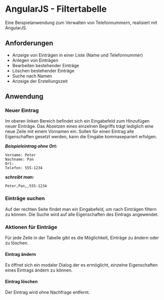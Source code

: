 # AngularJS - Filtertabelle

Eine Beispielanwendung zum Verwalten von Telefonnummern, realisiert mit AngularJS.

## Anforderungen
- Anzeige von Einträgen in einer Liste (Name und Telefonnummer) 
- Anlegen von Einträgen
- Bearbeiten bestehender Einträge 
- Löschen bestehender Einträge 
- Suche nach Namen 
- Anzeige der Erstellungszeit 

## Anwendung

### Neuer Eintrag
Im oberen linken Bereich befindet sich ein Eingabefeld zum Hinzufügen neuer Einträge.
Das Absetzen eines einzelnen Begriffs trägt lediglich eine neue Zeile mit einem Vornamen ein. 
Sollen für einen Eintrag alle Eigenschaften gesetzt werden, kann die Eingabe kommasepariert erfolgen.

***Beispieleintrag ohne Ort:***

    Vorname: Peter
    Nachname: Pan
    Ort: 
    Telefon: 555-1234

***schreibt man:***	

````
Peter,Pan,,555-1234
````

### Einträge suchen
Auf der rechten Seite findet man ein Eingabefeld, um nach Einträgen filtern zu können.
Die Suche wird auf alle Eigenschaften des Eintrags angewendet.

### Aktionen für Einträge
Für jede Zeile in der Tabelle gibt es die Möglichkeit, Einträge zu ändern oder zu löschen.

#### Eintrag ändern
Es öffnet sich ein modaler Dialog der es ermöglicht, einzelne Eigenschaften eines Eintrags ändern zu können.

#### Eintrag löschen
Der Eintrag wird ohne Nachfrage entfernt.


